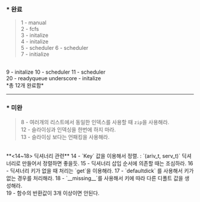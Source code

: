 ### * 완료
>1 - manual  
2 - fcfs  
3 - initalize  
4 - initalize  
5 - scheduler
6 - scheduler  
7 - initialize  
<br>
9 - initalize  
10 - scheduler  
11 - scheduler  
<br>
20 - readyqueue  
underscore - initalize  
<br>
*총 12개 완료함*

---
### * 미완
> 8 - 여러개의 리스트에서 동일한 인덱스를 사용할 때 `zip`을 사용해라.  
12 - 슬라이싱과 인덱싱을 한번에 하지 마라.  
13 - 슬라이싱 보다는 언패킹을 사용해라.  
<br>
**<14~18> 딕셔너리 관련**  
14 - `Key` 값을 이용해서 정렬.   
    : `(ariv_t, serv_t)` 딕셔너리로 만들어서 정렬하면 좋을듯.    
15 - 딕셔너리 삽입 순서에 의존할 때는 조심하라.  
16 - 딕셔너리 키가 없을 때 처리는 `get`을 이용해라.  
17 - `defaultdick` 를 사용해서 키가 없는 경우를 처리해라.  
18 - `__missing__`를 사용해서 키에 따라 다른 디폴트 값을 생성해라.  
<br>
19 - 함수의 반환값이 3개 이상이면 안된다.  